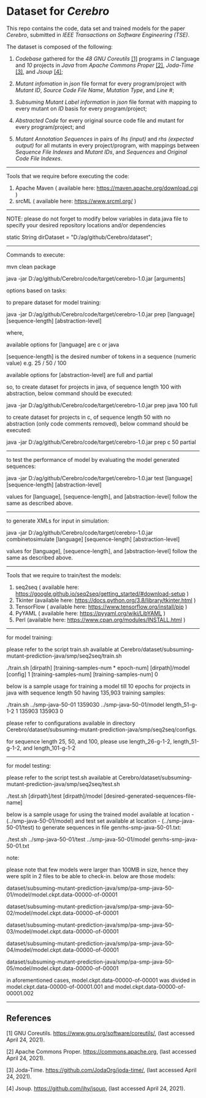 # Dataset for *Cerebro*

This repo contains the code, data set and trained models for the paper _Cerebro_, submitted in _IEEE Transactions on Software Engineering (TSE)_.

The dataset is composed of the following:

1) _Codebase_ gathered for the _48_ _GNU Coreutils_ [[1]](https://www.gnu.org/software/coreutils/) programs in _C_ language 
and _10_ projects in _Java_ from _Apache Commons Proper_ [[2]](https://commons.apache.org), _Joda-Time_ [[3]](https://github.com/JodaOrg/joda-time/), 
and _Jsoup_ [[4]](https://github.com/jhy/jsoup);

2) _Mutant infomation_ in _json_ file format for every program/project with _Mutant ID_, _Source Code File Name_, _Mutation Type_, and _Line #_;

3) _Subsuming Mutant Label information_ in _json_ file format with mapping to every mutant on _ID_ basis for every program/project;

4) _Abstracted Code_ for every original source code file and mutant for every program/project; and

5) _Mutant Annotation Sequences_ in pairs of _lhs (input)_ and _rhs (expected output)_ for all mutants in every project/program, 
with mappings between _Sequence File Indexes_ and _Mutant IDs_, and _Sequences_ and _Original Code File Indexes_.

-----------------------------------------------------------------------------------------------------------------------------

Tools that we require before executing the code:

1. Apache Maven ( available here: https://maven.apache.org/download.cgi )
2. srcML ( available here: https://www.srcml.org/ )

-----------------------------------------------------------------------------------------------------------------------------

NOTE: please do not forget to modify below variables in data.java file to specify your desired repository locations and/or dependencies

static String dirDataset = "D:/ag/github/Cerebro/dataset";

-----------------------------------------------------------------------------------------------------------------------------

Commands to execute:

mvn clean package

java -jar D:/ag/github/Cerebro/code/target/cerebro-1.0.jar [arguments]


options based on tasks:

to prepare dataset for model training:

java -jar D:/ag/github/Cerebro/code/target/cerebro-1.0.jar prep [language] [sequence-length] [abstraction-level]

where,

available options for [language] are c or java

[sequence-length] is the desired number of tokens in a sequence (numeric value) e.g. 25 / 50 / 100

available options for [abstraction-level] are full and partial

so, to create dataset for projects in java, of sequence length 100 with abstraction, below command should be executed:

java -jar D:/ag/github/Cerebro/code/target/cerebro-1.0.jar prep java 100 full

to create dataset for projects in c, of sequence length 50 with no abstraction (only code comments removed), below command should be executed:

java -jar D:/ag/github/Cerebro/code/target/cerebro-1.0.jar prep c 50 partial

-----------------------------------------------------------------------------------------------------------------------------

to test the performance of model by evaluating the model generated sequences:

java -jar D:/ag/github/Cerebro/code/target/cerebro-1.0.jar test [language] [sequence-length] [abstraction-level]

values for [language], [sequence-length], and [abstraction-level] follow the same as described above.

-----------------------------------------------------------------------------------------------------------------------------

to generate XMLs for input in simulation:

java -jar D:/ag/github/Cerebro/code/target/cerebro-1.0.jar combinetosimulate [language] [sequence-length] [abstraction-level]

values for [language], [sequence-length], and [abstraction-level] follow the same as described above.

-----------------------------------------------------------------------------------------------------------------------------

Tools that we require to train/test the models:

1. seq2seq ( available here: https://google.github.io/seq2seq/getting_started/#download-setup )
2. Tkinter (available here: https://docs.python.org/3.8/library/tkinter.html )
3. TensorFlow ( available here: https://www.tensorflow.org/install/pip )
4. PyYAML ( available here: https://pyyaml.org/wiki/LibYAML )
5. Perl (available here: https://www.cpan.org/modules/INSTALL.html )

-----------------------------------------------------------------------------------------------------------------------------

for model training:

please refer to the script train.sh available at Cerebro/dataset/subsuming-mutant-prediction-java/smp/seq2seq/train.sh

./train.sh [dirpath] [training-samples-num * epoch-num] [dirpath]/model [config] 1 [training-samples-num] [training-samples-num] 0

below is a sample usage for training a model till 10 epochs for projects in java with sequence length 50 having 135,903 training samples:

./train.sh ../smp-java-50-01 1359030 ../smp-java-50-01/model length_51-g-1-2 1 135903 135903 0

please refer to configurations available in directory Cerebro/dataset/subsuming-mutant-prediction-java/smp/seq2seq/configs.

for sequence length 25, 50, and 100, please use length_26-g-1-2, length_51-g-1-2, and length_101-g-1-2

-----------------------------------------------------------------------------------------------------------------------------

for model testing:

please refer to the script test.sh available at Cerebro/dataset/subsuming-mutant-prediction-java/smp/seq2seq/test.sh

./test.sh [dirpath]/test [dirpath]/model [desired-generated-sequences-file-name]

below is a sample usage for using the trained model available at location - (../smp-java-50-01/model) and test set available at location - (../smp-java-50-01/test) to generate sequences in file genrhs-smp-java-50-01.txt:

./test.sh ../smp-java-50-01/test ../smp-java-50-01/model genrhs-smp-java-50-01.txt

note:

please note that few models were larger than 100MB in size, hence they were split in 2 files to be able to check-in. below are those models:

dataset/subsuming-mutant-prediction-java/smp/pa-smp-java-50-01/model/model.ckpt.data-00000-of-00001

dataset/subsuming-mutant-prediction-java/smp/pa-smp-java-50-02/model/model.ckpt.data-00000-of-00001

dataset/subsuming-mutant-prediction-java/smp/pa-smp-java-50-03/model/model.ckpt.data-00000-of-00001

dataset/subsuming-mutant-prediction-java/smp/pa-smp-java-50-04/model/model.ckpt.data-00000-of-00001

dataset/subsuming-mutant-prediction-java/smp/pa-smp-java-50-05/model/model.ckpt.data-00000-of-00001

in aforementioned cases, model.ckpt.data-00000-of-00001 was divided in model.ckpt.data-00000-of-00001.001 and model.ckpt.data-00000-of-00001.002

-----------------------------------------------------------------------------------------------------------------------------

## References

<a id="1">[1]</a>
GNU Coreutils. https://www.gnu.org/software/coreutils/, (last accessed April 24, 2021).

<a id="2">[2]</a>
Apache Commons Proper. https://commons.apache.org, (last accessed April 24, 2021).

<a id="3">[3]</a>
Joda-Time. https://github.com/JodaOrg/joda-time/, (last accessed April 24, 2021).

<a id="4">[4]</a>
Jsoup. https://github.com/jhy/jsoup, (last accessed April 24, 2021).
